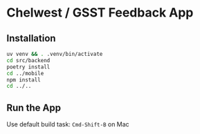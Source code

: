 # Chelwest / GSST Feedback App

## Installation

```bash
uv venv && . .venv/bin/activate
cd src/backend
poetry install
cd ../mobile
npm install
cd ../..
```

## Run the App

Use default build task: `Cmd-Shift-B` on Mac
